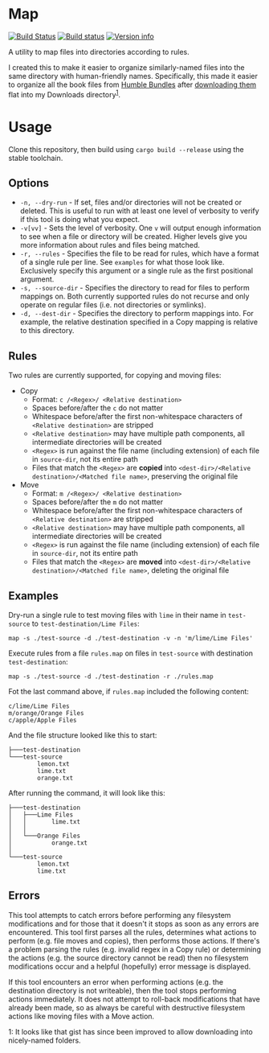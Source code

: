 # Map
[![Build Status](https://travis-ci.org/mhspradlin/map.svg?branch=master)](https://travis-ci.org/mhspradlin/map)
[![Build status](https://ci.appveyor.com/api/projects/status/q34bb3qf43pgh2oo?svg=true)](https://ci.appveyor.com/project/mhspradlin/map)
[![Version info](https://img.shields.io/crates/v/file-map.svg)](https://crates.io/crates/file-map)

A utility to map files into directories according to rules.

I created this to make it easier to organize similarly-named files into the same directory with human-friendly names. Specifically, this made it easier to organize all the book files from [Humble Bundles](https://www.humblebundle.com/) after [downloading them](https://gist.github.com/graymouser/a33fbb75f94f08af7e36) flat into my Downloads directory<sup>[1](#gist-footnote)</sup>.

# Usage
Clone this repository, then build using `cargo build --release` using the stable toolchain.

## Options
* `-n, --dry-run` - If set, files and/or directories will not be created or deleted. This is useful to run with at least one level of verbosity to verify if this tool is doing what you expect.
* `-v[vv]` - Sets the level of verbosity. One `v` will output enough information to see when a file or directory will be created. Higher levels give you more information about rules and files being matched.
* `-r, --rules` - Specifies the file to be read for rules, which have a format of a single rule per line. See `examples` for what those look like. Exclusively specify this argument or a single rule as the first positional argument.
* `-s, --source-dir` - Specifies the directory to read for files to perform mappings on. Both currently supported rules do not recurse and only operate on regular files (i.e. not directories or symlinks).
* `-d, --dest-dir` - Specifies the directory to perform mappings into. For example, the relative destination specified in a Copy mapping is relative to this directory.

## Rules
Two rules are currently supported, for copying and moving files:
* Copy
  * Format: `c /<Regex>/ <Relative destination>`
  * Spaces before/after the `c` do not matter
  * Whitespace before/after the first non-whitespace characters of `<Relative destination>` are stripped
  * `<Relative destination>` may have multiple path components, all intermediate directories will be created
  * `<Regex>` is run against the file name (including extension) of each file in `source-dir`, not its entire path
  * Files that match the `<Regex>` are **copied** into `<dest-dir>/<Relative destination>/<Matched file name>`, preserving the original file
* Move
  * Format: `m /<Regex>/ <Relative destination>`
  * Spaces before/after the `m` do not matter
  * Whitespace before/after the first non-whitespace characters of `<Relative destination>` are stripped
  * `<Relative destination>` may have multiple path components, all intermediate directories will be created
  * `<Regex>` is run against the file name (including extension) of each file in `source-dir`, not its entire path
  * Files that match the `<Regex>` are **moved** into `<dest-dir>/<Relative destination>/<Matched file name>`, deleting the original file

## Examples
Dry-run a single rule to test moving files with `lime` in their name in `test-source` to `test-destination/Lime Files`:
```
map -s ./test-source -d ./test-destination -v -n 'm/lime/Lime Files'
```

Execute rules from a file `rules.map` on files in `test-source` with destination `test-destination`:
```
map -s ./test-source -d ./test-destination -r ./rules.map
```

Fot the last command above, if `rules.map` included the following content:
```
c/lime/Lime Files
m/orange/Orange Files
c/apple/Apple Files
```

And the file structure looked like this to start:
```
├───test-destination
└───test-source
        lemon.txt
        lime.txt
        orange.txt
```

After running the command, it will look like this:
```
├───test-destination
│   ├───Lime Files
│   │       lime.txt
│   │
│   └───Orange Files
│           orange.txt
│
└───test-source
        lemon.txt
        lime.txt
```
## Errors
This tool attempts to catch errors before performing any filesystem modifications and for those that it doesn't it stops as soon as any errors are encountered. This tool first parses all the rules, determines what actions to perform (e.g. file moves and copies), then performs those actions. If there's a problem parsing the rules (e.g. invalid regex in a Copy rule) or determining the actions (e.g. the source directory cannot be read) then no filesystem modifications occur and a helpful (hopefully) error message is displayed.

If this tool encounters an error when performing actions (e.g. the destination directory is not writeable), then the tool stops performing actions immediately. It does not attempt to roll-back modifications that have already been made, so as always be careful with destructive filesystem actions like moving files with a Move action.

<a name="gist-footnote">1</a>: It looks like that gist has since been improved to allow downloading into nicely-named folders.